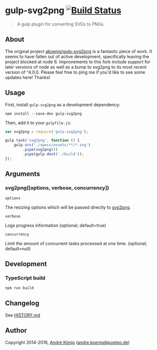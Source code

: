 # gulp-svg2png [![Build Status](https://travis-ci.org/ryanwholey/gulp-svg2png.svg?branch=master)](https://travis-ci.org/ryanwholey/gulp-svg2png)

> A gulp plugin for converting SVGs to PNGs.

## About

The original project [akoenig/gulp-svg2png](https://github.com/akoenig/gulp-svg2png) is a fantastic piece of work. It seems to have fallen out of active development, specifically leaving the project blocked at node 6. Improvements to this fork include support for later versions of node as well as a bump to svg2png to its most recent version of ^4.0.0. Please feel free to ping me if you'd like to see some updates here! Thanks!

## Usage

First, install `gulp-svg2png` as a development dependency:

```shell
npm install --save-dev gulp-svg2png
```

Then, add it to your `gulpfile.js`:

```javascript
var svg2png = require('gulp-svg2png');

gulp.task('svg2png', function () {
    gulp.src('./specs/assets/**/*.svg')
        .pipe(svg2png())
        .pipe(gulp.dest('./build'));
});
```

## Arguments

### svg2png([options, verbose, concurrency])

`options`

The resizing options which will be passed directly to [svg2png](https://github.com/domenic/svg2png#exact-resizing-behavior).

`verbose`

Logs progress information (optional; default=true)

`concurrency`

Limit the amount of concurrent tasks processed at one time. (optional; default=null)

## Development

### TypeScript build

```sh
npm run build
```

## Changelog

See [HISTORY.md](https://github.com/akoenig/gulp-svg2png/blob/master/HISTORY.md)

## Author

Copyright 2014-2016, [André König](http://andrekoenig.info) (andre.koenig@posteo.de)
